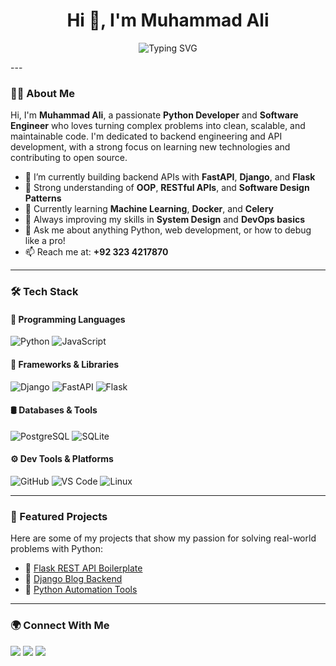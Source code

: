 <h1 align="center">Hi 👋, I'm Muhammad Ali</h1>
<p align="center">
  <img src="https://readme-typing-svg.herokuapp.com?font=Fira+Code&size=22&pause=1000&color=58A6FF&center=true&vCenter=true&multiline=true&width=600&height=60&lines=Python+Developer+%7C+Software+Engineer" alt="Typing SVG" />
</p>
---

### 👨‍💻 About Me

Hi, I'm **Muhammad Ali**, a passionate **Python Developer** and **Software Engineer** who loves turning complex problems into clean, scalable, and maintainable code. I'm dedicated to backend engineering and API development, with a strong focus on learning new technologies and contributing to open source.

- 🔭 I’m currently building backend APIs with **FastAPI**, **Django**, and **Flask**
- 💼 Strong understanding of **OOP**, **RESTful APIs**, and **Software Design Patterns**
- 📘 Currently learning **Machine Learning**, **Docker**, and **Celery**
- 🧠 Always improving my skills in **System Design** and **DevOps basics**
- 💬 Ask me about anything Python, web development, or how to debug like a pro!
- 📫 Reach me at: **+92 323 4217870**
---

### 🛠️ Tech Stack

#### 🐍 Programming Languages
![Python](https://img.shields.io/badge/Python-3776AB?style=for-the-badge&logo=python&logoColor=white)
![JavaScript](https://img.shields.io/badge/JavaScript-F7DF1E?style=for-the-badge&logo=javascript&logoColor=black)

#### 🧱 Frameworks & Libraries
![Django](https://img.shields.io/badge/Django-092E20?style=for-the-badge&logo=django&logoColor=white)
![FastAPI](https://img.shields.io/badge/FastAPI-005571?style=for-the-badge&logo=fastapi)
![Flask](https://img.shields.io/badge/Flask-000000?style=for-the-badge&logo=flask&logoColor=white)

#### 🛢️ Databases & Tools
![PostgreSQL](https://img.shields.io/badge/PostgreSQL-336791?style=for-the-badge&logo=postgresql&logoColor=white)
![SQLite](https://img.shields.io/badge/SQLite-07405E?style=for-the-badge&logo=sqlite&logoColor=white)

#### ⚙️ Dev Tools & Platforms
![GitHub](https://img.shields.io/badge/GitHub-181717?style=for-the-badge&logo=github)
![VS Code](https://img.shields.io/badge/VSCode-007ACC?style=for-the-badge&logo=visual-studio-code&logoColor=white)
![Linux](https://img.shields.io/badge/Linux-FCC624?style=for-the-badge&logo=linux&logoColor=black)

---

### 📌 Featured Projects

Here are some of my projects that show my passion for solving real-world problems with Python:

- 🔗 [Flask REST API Boilerplate](https://github.com/Officialali15?tab=repositories&q=flask)
- 🔗 [Django Blog Backend](https://github.com/Officialali15?tab=repositories&q=blog)
- 🔗 [Python Automation Tools](https://github.com/Officialali15?tab=repositories&q=automation)

---

### 🌍 Connect With Me

<p align="left">
  <a href="https://www.instagram.com/muhammad.ali_official/" target="blank"><img src="https://img.shields.io/badge/Instagram-E4405F?style=for-the-badge&logo=instagram&logoColor=white"/></a>
  <a href="https://stackoverflow.com/users/18237368/muhammad-ali" target="blank"><img src="https://img.shields.io/badge/StackOverflow-FE7A16?style=for-the-badge&logo=stackoverflow&logoColor=white"/></a>
  <a href="https://www.facebook.com/official.m.ali/" target="blank"><img src="https://img.shields.io/badge/Facebook-1877F2?style=for-the-badge&logo=facebook&logoColor=white"/></a>
</p>
